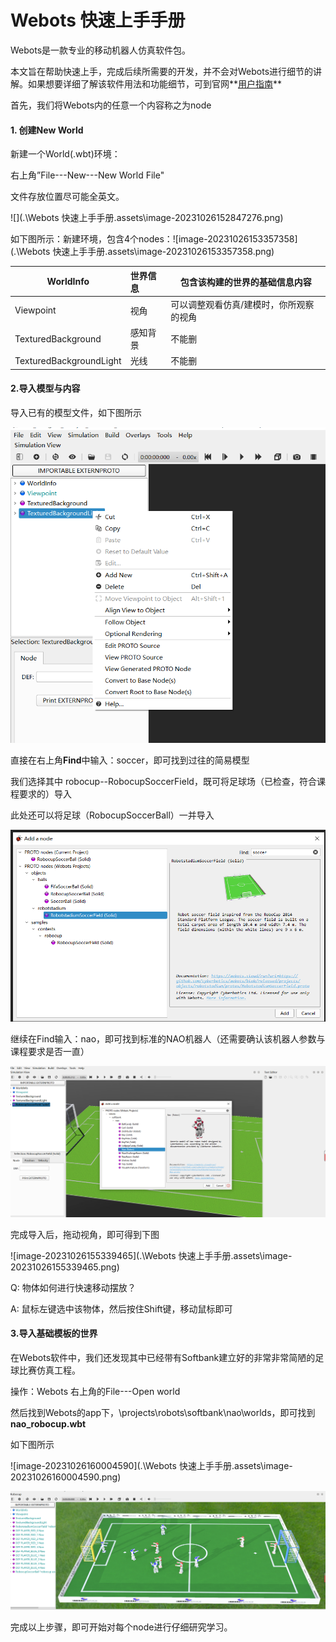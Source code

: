 # Webots 快速上手手册

Webots是一款专业的移动机器人仿真软件包。

本文旨在帮助快速上手，完成后续所需要的开发，并不会对Webots进行细节的讲解。如果想要详细了解该软件用法和功能细节，可到官网**[用户指南](https://cyberbotics.com/doc/guide/index)**

首先，我们将Webots内的任意一个内容称之为node

#### 1. 创建New World

新建一个World(.wbt)环境：

右上角”File---New---New World File"

文件存放位置尽可能全英文。

![](.\Webots 快速上手手册.assets\image-20231026152847276.png)

如下图所示：新建环境，包含4个nodes：![image-20231026153357358](.\Webots 快速上手手册.assets\image-20231026153357358.png)

| WorldInfo               | 世界信息 | 包含该构建的世界的基础信息内容          |
| ----------------------- | :------- | --------------------------------------- |
| Viewpoint               | 视角     | 可以调整观看仿真/建模时，你所观察的视角 |
| TexturedBackground      | 感知背景 | 不能删                                  |
| TexturedBackgroundLight | 光线     | 不能删                                  |

#### 2.导入模型与内容

导入已有的模型文件，如下图所示

<img src=".\Webots 快速上手手册.assets\image-20231026153700170.png" alt="image-20231026153700170" style="zoom: 67%;" />

直接在右上角**Find**中输入：soccer，即可找到过往的简易模型

我们选择其中 robocup--RobocupSoccerField，既可将足球场（已检查，符合课程要求的）导入

此处还可以将足球（RobocupSoccerBall）一并导入

<img src=".\Webots 快速上手手册.assets\image-20231026153806544.png" alt="image-20231026153806544" style="zoom: 67%;" />

继续在Find输入：nao，即可找到标准的NAO机器人（还需要确认该机器人参数与课程要求是否一直）

<img src=".\Webots 快速上手手册.assets\image-20231026154604360.png" alt="image-20231026154604360" style="zoom:80%;" />

完成导入后，拖动视角，即可得到下图

![image-20231026155339465](.\Webots 快速上手手册.assets\image-20231026155339465.png)



Q: 物体如何进行快速移动摆放？

A: 鼠标左键选中该物体，然后按住Shift键，移动鼠标即可

#### 3.导入基础模板的世界

在Webots软件中，我们还发现其中已经带有Softbank建立好的非常非常简陋的足球比赛仿真工程。

操作：Webots 右上角的File---Open world

然后找到Webots的app下，\projects\robots\softbank\nao\worlds，即可找到 **nao_robocup.wbt**

如下图所示

![image-20231026160004590](.\Webots 快速上手手册.assets\image-20231026160004590.png)

<img src=".\Webots 快速上手手册.assets\image-20231026160332124.png" alt="image-20231026160332124"  />

完成以上步骤，即可开始对每个node进行仔细研究学习。